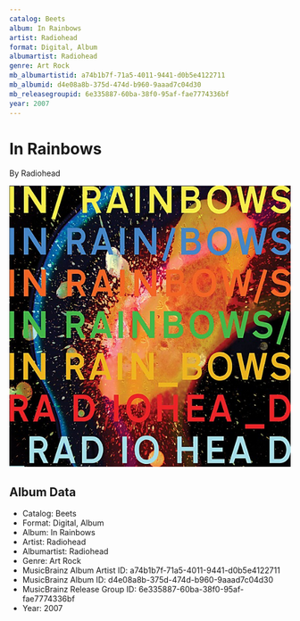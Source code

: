 ```yaml
---
catalog: Beets
album: In Rainbows
artist: Radiohead
format: Digital, Album
albumartist: Radiohead
genre: Art Rock
mb_albumartistid: a74b1b7f-71a5-4011-9441-d0b5e4122711
mb_albumid: d4e08a8b-375d-474d-b960-9aaad7c04d30
mb_releasegroupid: 6e335887-60ba-38f0-95af-fae7774336bf
year: 2007
---
```


# In Rainbows

By Radiohead

![](../../assets/beetscovers/Radiohead-In_Rainbows.jpg)

## Album Data

- Catalog: Beets
- Format: Digital, Album
- Album: In Rainbows
- Artist: Radiohead
- Albumartist: Radiohead
- Genre: Art Rock
- MusicBrainz Album Artist ID: a74b1b7f-71a5-4011-9441-d0b5e4122711
- MusicBrainz Album ID: d4e08a8b-375d-474d-b960-9aaad7c04d30
- MusicBrainz Release Group ID: 6e335887-60ba-38f0-95af-fae7774336bf
- Year: 2007


